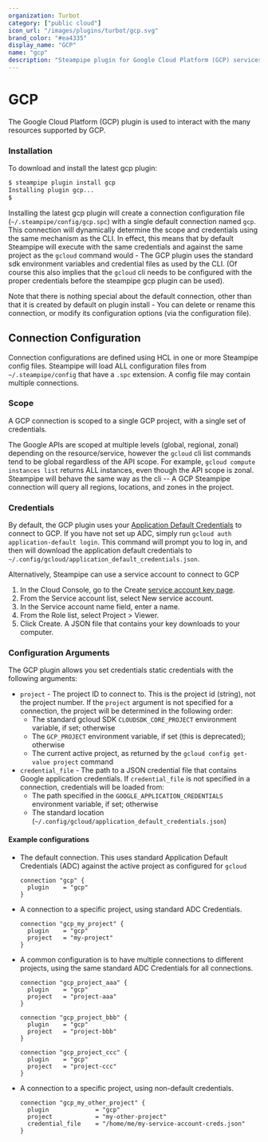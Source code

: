 ```yaml
---
organization: Turbot
category: ["public cloud"]
icon_url: "/images/plugins/turbot/gcp.svg"
brand_color: "#ea4335"
display_name: "GCP"
name: "gcp"
description: "Steampipe plugin for Google Cloud Platform (GCP) services and resource types"
---
```


# GCP

The Google Cloud Platform (GCP) plugin is used to interact with the many resources supported by GCP.

### Installation

To download and install the latest gcp plugin:

```bash
$ steampipe plugin install gcp
Installing plugin gcp...
$
```

Installing the latest gcp plugin will create a connection configuration file (`~/.steampipe/config/gcp.spc`) with a single default connection named `gcp`. This connection will dynamically determine the scope and credentials using the same mechanism as the CLI. In effect, this means that by default Steampipe will execute with the same credentials and against the same project as the `gcloud` command would - The GCP plugin uses the standard sdk environment variables and credential files as used by the CLI. (Of course this also implies that the `gcloud` cli needs to be configured with the proper credentials before the steampipe gcp plugin can be used).

Note that there is nothing special about the default connection, other than that it is created by default on plugin install - You can delete or rename this connection, or modify its configuration options (via the configuration file).

## Connection Configuration

Connection configurations are defined using HCL in one or more Steampipe config files. Steampipe will load ALL configuration files from `~/.steampipe/config` that have a `.spc` extension. A config file may contain multiple connections.

### Scope

A GCP connection is scoped to a single GCP project, with a single set of credentials.

The Google APIs are scoped at multiple levels (global, regional, zonal) depending on the resource/service, however the `gcloud` cli list commands tend to be global regardless of the API scope. For example, `gcloud compute instances list` returns ALL instances, even though the API scope is zonal. Steampipe will behave the same way as the cli -- A GCP Steampipe connection will query all regions, locations, and zones in the project.

### Credentials

By default, the GCP plugin uses your [Application Default Credentials](https://cloud.google.com/sdk/gcloud/reference/auth/application-default) to connect to GCP. If you have not set up ADC, simply run `gcloud auth application-default login`. This command will prompt you to log in, and then will download the application default credentials to `~/.config/gcloud/application_default_credentials.json`.

Alternatively, Steampipe can use a service account to connect to GCP

1. In the Cloud Console, go to the Create [service account key page](https://console.cloud.google.com/apis/credentials/serviceaccountkey).
2. From the Service account list, select New service account.
3. In the Service account name field, enter a name.
4. From the Role list, select Project > Viewer.
5. Click Create. A JSON file that contains your key downloads to your computer.

### Configuration Arguments

The GCP plugin allows you set credentials static credentials with the following arguments:

- `project` - The project ID to connect to. This is the project id (string), not the project number. If the `project` argument is not specified for a connection, the project will be determined in the following order:
  - The standard gcloud SDK `CLOUDSDK_CORE_PROJECT` environment variable, if set; otherwise
  - The `GCP_PROJECT` environment variable, if set (this is deprecated); otherwise
  - The current active project, as returned by the `gcloud config get-value project` command
- `credential_file` - The path to a JSON credential file that contains Google application credentials. If `credential_file` is not specified in a connection, credentials will be loaded from:
  - The path specified in the `GOOGLE_APPLICATION_CREDENTIALS` environment variable, if set; otherwise
  - The standard location (`~/.config/gcloud/application_default_credentials.json`)

#### Example configurations

- The default connection. This uses standard Application Default Credentials (ADC) against the active project as configured for `gcloud`

  ```hcl
  connection "gcp" {
    plugin    = "gcp"
  }
  ```

- A connection to a specific project, using standard ADC Credentials.

  ```hcl
  connection "gcp_my_project" {
    plugin    = "gcp"
    project   = "my-project"
  }
  ```

- A common configuration is to have multiple connections to different projects, using the same standard ADC Credentials for all connections.

  ```hcl
  connection "gcp_project_aaa" {
    plugin    = "gcp"
    project   = "project-aaa"
  }

  connection "gcp_project_bbb" {
    plugin    = "gcp"
    project   = "project-bbb"
  }

  connection "gcp_project_ccc" {
    plugin    = "gcp"
    project   = "project-ccc"
  }
  ```

- A connection to a specific project, using non-default credentials.
  ```hcl
  connection "gcp_my_other_project" {
    plugin             = "gcp"
    project            = "my-other-project"
    credential_file    = "/home/me/my-service-account-creds.json"
  }
  ```
